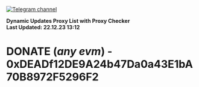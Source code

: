 [![Telegram channel](https://img.shields.io/endpoint?url=https://runkit.io/damiankrawczyk/telegram-badge/branches/master?url=https://t.me/n4z4v0d)](https://t.me/n4z4v0d) 

**Dynamic Updates Proxy List with Proxy Checker**  
**Last Updated: 22.12.23 13:12**

# DONATE (_any evm_) - 0xDEADf12DE9A24b47Da0a43E1bA70B8972F5296F2
